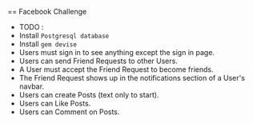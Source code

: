 == Facebook Challenge
+ TODO :
 + Install `Postgresql database`
 + Install `gem devise`
+ Users must sign in to see anything except the sign in page.
+ Users can send Friend Requests to other Users.
+ A User must accept the Friend Request to become friends.
+ The Friend Request shows up in the notifications section of a User's navbar.
+ Users can create Posts (text only to start).
+ Users can Like Posts.
+ Users can Comment on Posts. 



